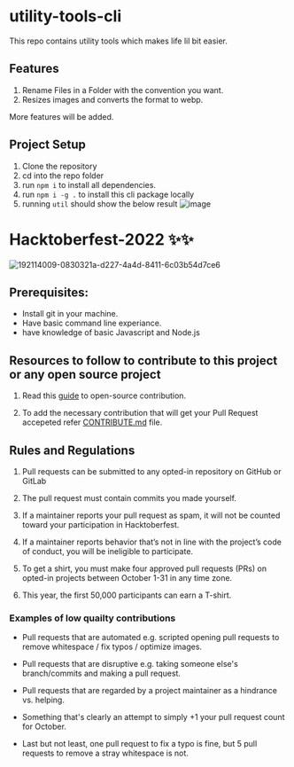 # utility-tools-cli

This repo contains utility tools which makes life lil bit easier.

## Features

1. Rename Files in a Folder with the convention you want.
2. Resizes images and converts the format to webp.

More features will be added.

## Project Setup

1. Clone the repository
2. cd into the repo folder
3. run `npm i` to install all dependencies.
4. run `npm i -g .` to install this cli package locally
5. running `util` should show the below result
![image](https://user-images.githubusercontent.com/42181953/194040544-07cd624f-550b-4a08-b039-2d5727ab429d.png)

# Hacktoberfest-2022 ✨✨

![192114009-0830321a-d227-4a4d-8411-6c03b54d7ce6](https://user-images.githubusercontent.com/31384539/193418327-827ccd84-6bd1-435d-a128-1272edf53324.png)

## Prerequisites:

- Install git in your machine.
- Have basic command line experiance.
- have knowledge of basic Javascript and Node.js

## Resources to follow to contribute to this project or any open source project

1. Read this [guide](https://www.digitalocean.com/community/tutorial_series/an-introduction-to-open-source) to open-source contribution.

2. To add the necessary contribution that will get your Pull Request accepeted refer [CONTRIBUTE.md](https://github.com/wasim7raja10/utility-tools-cli/blob/main/CONTRIBUTE.md) file.

## Rules and Regulations

1. Pull requests can be submitted to any opted-in repository on GitHub or GitLab

2. The pull request must contain commits you made yourself.

3. If a maintainer reports your pull request as spam, it will not be counted toward your participation in Hacktoberfest.

4. If a maintainer reports behavior that’s not in line with the project’s code of conduct, you will be ineligible to participate.

5. To get a shirt, you must make four approved pull requests (PRs) on opted-in projects between October 1-31 in any time zone.

6. This year, the first 50,000 participants can earn a T-shirt.

### Examples of low quailty contributions

- Pull requests that are automated e.g. scripted opening pull requests to remove whitespace / fix typos / optimize images.

- Pull requests that are disruptive e.g. taking someone else's branch/commits and making a pull request.

- Pull requests that are regarded by a project maintainer as a hindrance vs. helping.

- Something that's clearly an attempt to simply +1 your pull request count for October.

- Last but not least, one pull request to fix a typo is fine, but 5 pull requests to remove a stray whitespace is not.
